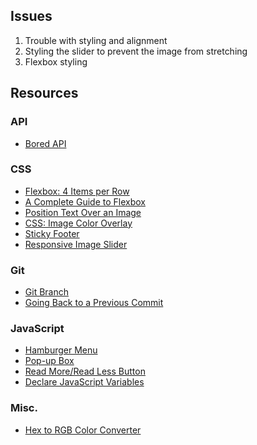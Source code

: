 ## Issues
1. Trouble with styling and alignment
2. Styling the slider to prevent the image from stretching
3. Flexbox styling

## Resources

### API
* [Bored API](https://www.boredapi.com/)

### CSS
* [Flexbox: 4 Items per Row](https://stackoverflow.com/questions/29546550/flexbox-4-items-per-row)
* [A Complete Guide to Flexbox](https://css-tricks.com/snippets/css/a-guide-to-flexbox/)
* [Position Text Over an Image](https://www.w3schools.com/howto/howto_css_image_text.asp)
* [CSS: Image Color Overlay](https://dev.to/ellen_dev/two-ways-to-achieve-an-image-colour-overlay-with-css-eio)
* [Sticky Footer](https://philipwalton.github.io/solved-by-flexbox/demos/sticky-footer/)
* [Responsive Image Slider](https://www.youtube.com/watch?v=pGHOaY4dhAA)

### Git
* [Git Branch](https://www.atlassian.com/git/tutorials/using-branches)
* [Going Back to a Previous Commit](https://medium.com/swlh/using-git-how-to-go-back-to-a-previous-commit-8579ccc8180f)

### JavaScript
* [Hamburger Menu](https://codepen.io/AlHakem/pen/pKoEYp)
* [Pop-up Box](https://www.w3schools.com/howto/howto_css_modals.asp)
* [Read More/Read Less Button](https://www.w3schools.com/howto/howto_js_read_more.asp)
* [Declare JavaScript Variables](https://www.freecodecamp.org/learn/javascript-algorithms-and-data-structures/basic-javascript/declare-javascript-variables)

### Misc.
* [Hex to RGB Color Converter](https://www.rapidtables.com/convert/color/hex-to-rgb.html)






